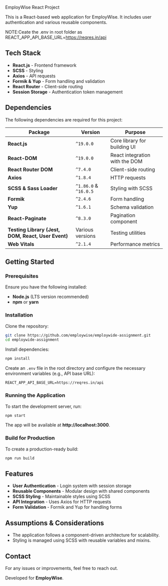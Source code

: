 EmployWise React Project

This is a React-based web application for EmployWise. It includes user authentication and various reusable components.

NOTE:Ceate the .env in root folder as REACT_APP_API_BASE_URL=https://reqres.in/api

## Tech Stack

- **React.js** - Frontend framework
- **SCSS** - Styling
- **Axios** - API requests
- **Formik & Yup** - Form handling and validation
- **React Router** - Client-side routing
- **Session Storage** - Authentication token management

## Dependencies

The following dependencies are required for this project:

| Package                                            | Version               | Purpose                        |
| -------------------------------------------------- | --------------------- | ------------------------------ |
| **React.js**                                       | `^19.0.0`             | Core library for building UI   |
| **React-DOM**                                      | `^19.0.0`             | React integration with the DOM |
| **React Router DOM**                               | `^7.4.0`              | Client-side routing            |
| **Axios**                                          | `^1.8.4`              | HTTP requests                  |
| **SCSS & Sass Loader**                             | `^1.86.0` & `^16.0.5` | Styling with SCSS              |
| **Formik**                                         | `^2.4.6`              | Form handling                  |
| **Yup**                                            | `^1.6.1`              | Schema validation              |
| **React-Paginate**                                 | `^8.3.0`              | Pagination component           |
| **Testing Library (Jest, DOM, React, User Event)** | Various versions      | Testing utilities              |
| **Web Vitals**                                     | `^2.1.4`              | Performance metrics            |

## Getting Started

### Prerequisites

Ensure you have the following installed:

- **Node.js** (LTS version recommended)
- **npm** or **yarn**

### Installation

Clone the repository:

```sh
git clone https://github.com/employwise/employwide-assignment.git
cd employwide-assignment
```

Install dependencies:

```sh
npm install
```

Create an `.env` file in the root directory and configure the necessary environment variables (e.g., API base URL):

```env
REACT_APP_API_BASE_URL=https://reqres.in/api
```

### Running the Application

To start the development server, run:

```sh
npm start
```

The app will be available at **http://localhost:3000**.

### Build for Production

To create a production-ready build:

```sh
npm run build
```

## Features

- **User Authentication** - Login system with session storage
- **Reusable Components** - Modular design with shared components
- **SCSS Styling** - Maintainable styles using SCSS
- **API Integration** - Uses Axios for HTTP requests
- **Form Validation** - Formik and Yup for handling forms

## Assumptions & Considerations

- The application follows a component-driven architecture for scalability.
- Styling is managed using SCSS with reusable variables and mixins.

## Contact

For any issues or improvements, feel free to reach out.

Developed for **EmployWise**.

